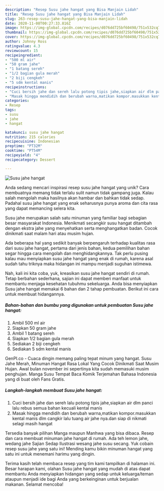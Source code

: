 ```yaml
---
description: "Resep Susu jahe hangat yang Bisa Manjain Lidah"
title: "Resep Susu jahe hangat yang Bisa Manjain Lidah"
slug: 263-resep-susu-jahe-hangat-yang-bisa-manjain-lidah
date: 2020-11-08T00:27:33.816Z
image: https://img-global.cpcdn.com/recipes/d076dd725bf60498/751x532cq70/susu-jahe-hangat-foto-resep-utama.jpg
thumbnail: https://img-global.cpcdn.com/recipes/d076dd725bf60498/751x532cq70/susu-jahe-hangat-foto-resep-utama.jpg
cover: https://img-global.cpcdn.com/recipes/d076dd725bf60498/751x532cq70/susu-jahe-hangat-foto-resep-utama.jpg
author: Johnny Ross
ratingvalue: 4.3
reviewcount: 15
recipeingredient:
- "500 ml air"
- "50 gram jahe"
- "1 batang sereh"
- "1/2 bagian gula merah"
- "2 biji cengkeh"
- "5 sdm kental manis"
recipeinstructions:
- "Cuci bersih jahe dan sereh lalu potong tipis jahe,siapkan air dlm panci lalu rebus semua bahan kecuali kental manis"
- "Masak hingga mendidih dan berubah warna,matikan kompor.masukkan kental manis dlm cangkir lalu tuang air jahe nya.dan siap di nikmati selagi masih hangat"
categories:
- Resep
tags:
- susu
- jahe
- hangat

katakunci: susu jahe hangat 
nutrition: 215 calories
recipecuisine: Indonesian
preptime: "PT32M"
cooktime: "PT54M"
recipeyield: "4"
recipecategory: Dessert

---
```



![Susu jahe hangat](https://img-global.cpcdn.com/recipes/d076dd725bf60498/751x532cq70/susu-jahe-hangat-foto-resep-utama.jpg)

Anda sedang mencari inspirasi resep susu jahe hangat yang unik? Cara membuatnya memang tidak terlalu sulit namun tidak gampang juga. Kalau salah mengolah maka hasilnya akan hambar dan bahkan tidak sedap. Padahal susu jahe hangat yang enak seharusnya punya aroma dan cita rasa yang dapat memancing selera kita.

Susu jahe merupakan salah satu minuman yang familiar bagi sebagian besar masyarakat Indonesia. Menikmati secangkir susu hangat ditambah dengan ekstra jahe yang menyehatkan serta menghangatkan badan. Cocok dinikmati saat malam hari atau musim hujan.

Ada beberapa hal yang sedikit banyak berpengaruh terhadap kualitas rasa dari susu jahe hangat, pertama dari jenis bahan, kedua pemilihan bahan segar hingga cara mengolah dan menghidangkannya. Tak perlu pusing kalau mau menyiapkan susu jahe hangat yang enak di rumah, karena asal sudah tahu triknya maka hidangan ini mampu menjadi suguhan istimewa.


Nah, kali ini kita coba, yuk, kreasikan susu jahe hangat sendiri di rumah. Tetap berbahan sederhana, sajian ini dapat memberi manfaat untuk membantu menjaga kesehatan tubuhmu sekeluarga. Anda bisa menyiapkan Susu jahe hangat memakai 6 bahan dan 2 tahap pembuatan. Berikut ini cara untuk membuat hidangannya.

<!--inarticleads1-->

##### Bahan-bahan dan bumbu yang digunakan untuk pembuatan Susu jahe hangat:

1. Ambil 500 ml air
1. Siapkan 50 gram jahe
1. Ambil 1 batang sereh
1. Siapkan 1/2 bagian gula merah
1. Sediakan 2 biji cengkeh
1. Sediakan 5 sdm kental manis


GenPI.co - Cuaca dingin memang paling tepat minum yang hangat. Susu Jahe Merah, Minuman Hangat Rasa Lokal Yang Cocok Dinikmati Saat Musim Hujan. Awal bulan november ini sepertinya kita sudah memasuki musim penghujan. Manga Susu Tempat Baca Komik Terjemahan Bahasa Indonesia yang di buat oleh Fans Gratis. 

<!--inarticleads2-->

##### Langkah-langkah membuat Susu jahe hangat:

1. Cuci bersih jahe dan sereh lalu potong tipis jahe,siapkan air dlm panci lalu rebus semua bahan kecuali kental manis
1. Masak hingga mendidih dan berubah warna,matikan kompor.masukkan kental manis dlm cangkir lalu tuang air jahe nya.dan siap di nikmati selagi masih hangat


Tersedia banyak pilihan Manga maupun Manhwa yang bisa dibaca. Resep dan cara membuat minuman jahe hangat di rumah. Ada teh lemon jahe, wedang jahe Sajian Sedap Ilustrasi wesang jahe susu secang. Yuk cobain resep susu jahe yang satu ini! Mending kamu bikin minuman hangat yang satu ini untuk menemani harimu yang dingin. 

Terima kasih telah membaca resep yang tim kami tampilkan di halaman ini. Besar harapan kami, olahan Susu jahe hangat yang mudah di atas dapat membantu Anda menyiapkan hidangan yang sedap untuk keluarga/teman ataupun menjadi ide bagi Anda yang berkeinginan untuk berjualan makanan. Selamat mencoba!
